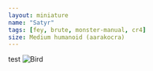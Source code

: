 ```yaml
---
layout: miniature
name: "Satyr"
tags: [fey, brute, monster-manual, cr4]
size: Medium humanoid (aarakocra)
---
```


test
![Bird](https://lh3.googleusercontent.com/pw/AP1GczOhrSR5ZTem-yqMrqx28m_vDyn7-vkDhItlfMhi5-Z-7Kg1-pGzhkS_nck6rRq_7umWpmYm6gu2NYVaS4Z4IIFBQSeq2894_vo4I4nC7naCU264GOlm1wSnsEYXD9kxU8So0WRvJtWQ_91GCRzwzExuEw=w1308-h1308-s-no-gm?authuser=0)
